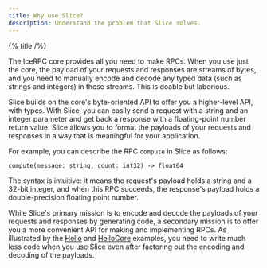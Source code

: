```yaml
---
title: Why use Slice?
description: Understand the problem that Slice solves.
---
```


{% title /%}

The IceRPC core provides all you need to make RPCs. When you use just the core, the payload of your requests and
responses are streams of bytes, and you need to manually encode and decode any typed data (such as strings and integers)
in these streams. This is doable but laborious.

Slice builds on the core's byte-oriented API to offer you a higher-level API, with types. With Slice, you can easily
send a request with a string and an integer parameter and get back a response with a floating-point number return value.
Slice allows you to format the payloads of your requests and responses in a way that is meaningful for your application.

For example, you can describe the RPC `compute` in Slice as follows:

```slice
compute(message: string, count: int32) -> float64
```

The syntax is intuitive: it means the request's payload holds a string and a 32-bit integer, and when this RPC succeeds,
the response's payload holds a double-precision floating point number.

While Slice's primary mission is to encode and decode the payloads of your requests and responses by generating code, a
secondary mission is to offer you a more convenient API for making and implementing RPCs. As illustrated by the
[Hello]() and [HelloCore]() examples, you need to write much less code when you use Slice even after factoring out the
encoding and decoding of the payloads.
